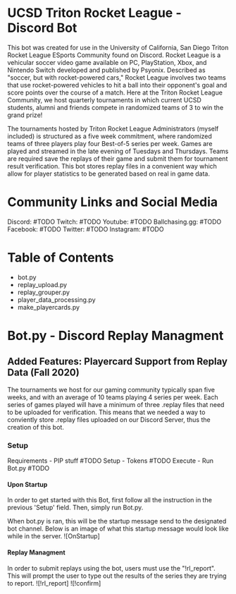 # UCSD Triton Rocket League - Discord Bot 

This bot was created for use in the University of California, San Diego Triton Rocket League ESports Community found on Discord. Rocket League is a vehicular soccer video game available on PC, PlayStation, Xbox, and Nintendo Switch developed and published by Psyonix. Described as "soccer, but with rocket-powered cars," Rocket League involves two teams that use rocket-powered vehicles to hit a ball into their opponent's goal and score points over the course of a match. Here at the Triton Rocket League Community, we host quarterly tournaments in which current UCSD students, alumni and friends compete in randomized teams of 3 to win the grand prize!

The tournaments hosted by Triton Rocket League Administrators (myself included) is structured as a five week commitment, where randomized teams of three players play four Best-of-5 series per week. Games are played and streamed in the late evening of Tuesdays and Thursdays. Teams are required save the replays of their game and submit them for tournament result verification. This bot stores replay files in a convenient way which allow for player statistics to be generated based on real in game data. 

# Community Links and Social Media 
Discord: #TODO
Twitch: #TODO
Youtube: #TODO
Ballchasing.gg: #TODO
Facebook: #TODO
Twitter: #TODO
Instagram: #TODO

# Table of Contents 
- bot.py 
- replay_upload.py
- replay_grouper.py
- player_data_processing.py
- make_playercards.py

# Bot.py - Discord Replay Managment
## Added Features: Playercard Support from Replay Data (Fall 2020)

The tournaments we host for our gaming community typically span five weeks, and with an average of 10 teams playing 4 series per week. Each series of games played will have a minimum of three .replay files that need to be uploaded for verification. This means that we needed a way to conviently store .replay files uploaded on our Discord Server, thus the creation of this bot. 

### Setup 
Requirements - PIP stuff #TODO
Setup - Tokens #TODO
Execute - Run Bot.py #TODO

#### Upon Startup
In order to get started with this Bot, first follow all the instruction in the previous 'Setup' field. Then, simply run Bot.py. 

When bot.py is ran, this will be the startup message send to the designated bot channel. Below is an image of what this startup message would look like while in the server. 
![OnStartup]

#### Replay Managment 
In order to submit replays using the bot, users must use the "!rl_report". This will prompt the user to type out the results of the series they are trying to report. 
![!rl_report]
![!confirm]






